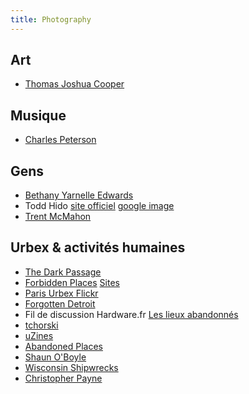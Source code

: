 ```yaml
---
title: Photography
---
```


## Art

- [Thomas Joshua Cooper](https://www.google.fr/search?q=Thomas+Joshua+Cooper&tbm=isch)

## Musique

- [Charles Peterson](http://www.charlespeterson.net/)

## Gens

- [Bethany Yarnelle Edwards](http://www.bethyarnelleedwards.com)
- Todd Hido
  [site officiel](http://www.toddhido.com/)
  [google image](https://www.google.fr/search?q=todd+hido&biw=1627&bih=1065&source=lnms&tbm=isch&sa=X&ved=0ahUKEwj7-LuLyubJAhWFLhoKHUqEC5cQ_AUIBygB#q=todd+hido&tbm=isch&tbs=isz:lt,islt:xga)
- [Trent McMahon](https://trentmcmahon.wordpress.com/)

## Urbex & activités humaines

- [The Dark Passage](http://www.darkpassage.com/gate.htm)
- [Forbidden Places](http://www.forbidden-places.net/)
  [Sites](http://www.forbidden-places.net/explo1fr.php?sortby=paysfr#.Ty_ZWiSsNp8)
- [Paris Urbex Flickr](https://www.flickr.com/groups/parisurbex)
- [Forgotten Detroit](http://www.forgottendetroit.com/)
- Fil de discussion Hardware.fr [Les lieux abandonnés](http://forum.hardware.fr/hfr/Discussions/Loisirs/etrange-abandonnes-urbex-sujet_87017_1.htm)
- [tchorski](http://tchorski.morkitu.org/2/3202.htm)
- [uZines](http://www.uzines.org/)
- [Abandoned Places](http://www.abandoned-places.com/)
- [Shaun O'Boyle](http://shaunoboyle.photoshelter.com/)
- [Wisconsin Shipwrecks](http://www.wisconsinshipwrecks.org/)
- [Christopher Payne](http://www.chrispaynephoto.com/)
